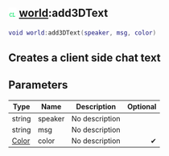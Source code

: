## ![client](.gitbook/assets/client.png) [world](./home/world):add3DText

```lua
void world:add3DText(speaker, msg, color)
```

Creates a client side chat text
------
## Parameters

| Type   | Name | Description | Optional |
| ------ | ---- | ----------- | -------: |
| string | speaker | No description |  |
| string | msg | No description |  |
| [Color](./home/Color) | color | No description | ✔ |

